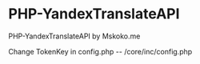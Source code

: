 # PHP-YandexTranslateAPI
PHP-YandexTranslateAPI by Mskoko.me

Change TokenKey in config.php -- /core/inc/config.php
